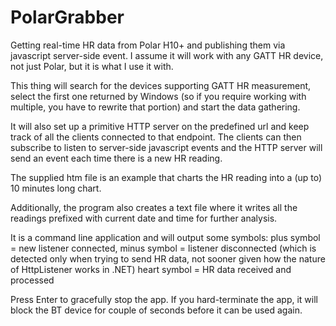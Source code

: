 # PolarGrabber
Getting real-time HR data from Polar H10+ and publishing them via javascript server-side event.
I assume it will work with any GATT HR device, not just Polar, but it is what I use it with.

This thing will search for the devices supporting GATT HR measurement, select the first one returned by Windows (so if you require working with multiple, you have to rewrite that portion) and start the data gathering.

It will also set up a primitive HTTP server on the predefined url and keep track of all the clients connected to that endpoint. The clients can then subscribe to listen to server-side javascript events and the HTTP server will send an event each time there is a new HR reading.

The supplied htm file is an example that charts the HR reading into a (up to) 10 minutes long chart.

Additionally, the program also creates a text file where it writes all the readings prefixed with current date and time for further analysis.

It is a command line application and will output some symbols:
plus symbol = new listener connected,
minus symbol = listener disconnected (which is detected only when trying to send HR data, not sooner given how the nature of HttpListener works in .NET)
heart symbol = HR data received and processed

Press Enter to gracefully stop the app. If you hard-terminate the app, it will block the BT device for couple of seconds before it can be used again.
